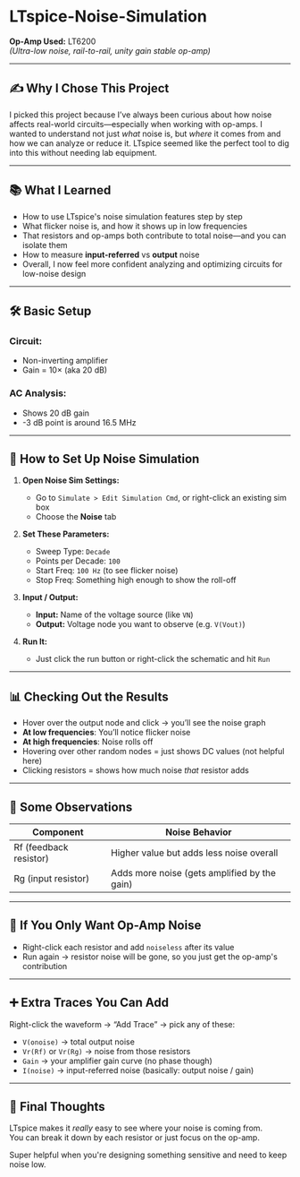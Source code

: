 # LTspice-Noise-Simulation

**Op-Amp Used:** LT6200  
*(Ultra-low noise, rail-to-rail, unity gain stable op-amp)*

---

## ✍️ Why I Chose This Project

I picked this project because I’ve always been curious about how noise affects real-world circuits—especially when working with op-amps. I wanted to understand not just *what* noise is, but *where* it comes from and how we can analyze or reduce it. LTspice seemed like the perfect tool to dig into this without needing lab equipment.

---

## 📚 What I Learned

- How to use LTspice's noise simulation features step by step  
- What flicker noise is, and how it shows up in low frequencies  
- That resistors and op-amps both contribute to total noise—and you can isolate them  
- How to measure **input-referred** vs **output** noise  
- Overall, I now feel more confident analyzing and optimizing circuits for low-noise design

---

## 🛠️ Basic Setup

### Circuit:
- Non-inverting amplifier
- Gain = 10× (aka 20 dB)

### AC Analysis:
- Shows 20 dB gain
- -3 dB point is around 16.5 MHz

---

## 🧪 How to Set Up Noise Simulation

1. **Open Noise Sim Settings:**
   - Go to `Simulate > Edit Simulation Cmd`, or right-click an existing sim box
   - Choose the **Noise** tab

2. **Set These Parameters:**
   - Sweep Type: `Decade`
   - Points per Decade: `100`
   - Start Freq: `100 Hz` (to see flicker noise)
   - Stop Freq: Something high enough to show the roll-off

3. **Input / Output:**
   - **Input:** Name of the voltage source (like `VN`)
   - **Output:** Voltage node you want to observe (e.g. `V(Vout)`)

4. **Run It:**
   - Just click the run button or right-click the schematic and hit `Run`

---

## 📊 Checking Out the Results

- Hover over the output node and click → you’ll see the noise graph
- **At low frequencies**: You’ll notice flicker noise
- **At high frequencies**: Noise rolls off
- Hovering over other random nodes = just shows DC values (not helpful here)
- Clicking resistors = shows how much noise *that* resistor adds

---

## 🧠 Some Observations

| Component        | Noise Behavior                              |
|------------------|----------------------------------------------|
| Rf (feedback resistor)| Higher value but adds less noise overall  |
| Rg (input resistor)| Adds more noise (gets amplified by the gain) |

---

## 🧼 If You Only Want Op-Amp Noise

- Right-click each resistor and add `noiseless` after its value
- Run again → resistor noise will be gone, so you just get the op-amp's contribution

---

## ➕ Extra Traces You Can Add

Right-click the waveform → “Add Trace” → pick any of these:

- `V(onoise)` → total output noise
- `Vr(Rf)` or `Vr(Rg)` → noise from those resistors
- `Gain` → your amplifier gain curve (no phase though)
- `I(noise)` → input-referred noise (basically: output noise / gain)

---

## 💭 Final Thoughts

LTspice makes it *really* easy to see where your noise is coming from.  
You can break it down by each resistor or just focus on the op-amp.

Super helpful when you're designing something sensitive and need to keep noise low.
